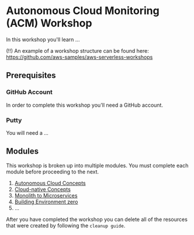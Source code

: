 # Autonomous Cloud Monitoring (ACM) Workshop

In this workshop you'll learn ...

(!!) An example of a workshop structure can be found here: https://github.com/aws-samples/aws-serverless-workshops


## Prerequisites

### GitHub Account

In order to complete this workshop you'll need a GitHub account.

### Putty

You will need a ... 

## Modules

This workshop is broken up into multiple modules. You must complete each module before proceeding to the next.

1. [Autonomous Cloud Concepts]()
2. [Cloud-native Concepts]()
3. [Monolith to Microservices]()
4. [Building Environment zero]()
5. ...

After you have completed the workshop you can delete all of the resources that were created by following the `cleanup guide`.
